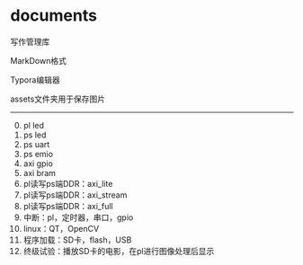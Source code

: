 # documents
写作管理库

MarkDown格式

Typora编辑器

assets文件夹用于保存图片

---

0.  pl led
1.  ps led
2.  ps uart
3.  ps emio
4.  axi gpio
5.  axi bram
6.  pl读写ps端DDR：axi_lite
7.  pl读写ps端DDR：axi_stream
8.  pl读写ps端DDR：axi_full
9.  中断：pl，定时器，串口，gpio
10.  linux：QT，OpenCV
11.  程序加载：SD卡，flash，USB
12.  终级试验：播放SD卡的电影，在pl进行图像处理后显示
